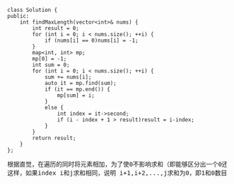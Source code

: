 ```
class Solution {
public:
    int findMaxLength(vector<int>& nums) {
    	int result = 0;
    	for (int i = 0; i < nums.size(); ++i) {
    		if (nums[i] == 0)nums[i] = -1;
    	}
    	map<int, int> mp;
    	mp[0] = -1;
    	int sum = 0;
    	for (int i = 0; i < nums.size(); ++i) {
    		sum += nums[i];
    		auto it = mp.find(sum);
    		if (it == mp.end()) {
    			mp[sum] = i;
    		}
    		else {
    			int index = it->second;
    			if (i - index + 1 > result)result = i-index;
    		}
    	}
    	return result;
    }
};
```
<pre>根据直觉，在遍历的同时将元素相加，为了使0不影响求和（即能够区分出一个0还是多个0），将元素0替换成-1。
这样，如果index i和j求和相同，说明 i+1,i+2,...,j求和为0，即1和0数目相同，</pre>
